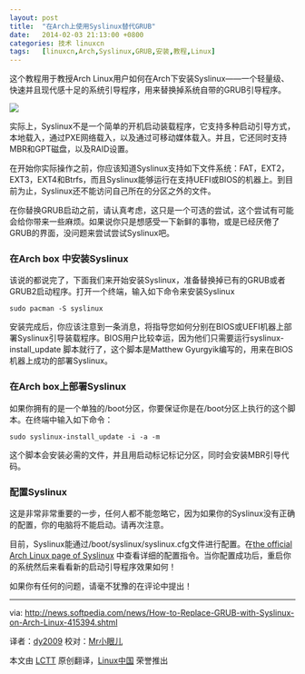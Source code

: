 ```yaml
---
layout: post
title:	"在Arch上使用Syslinux替代GRUB"
date:	2014-02-03 21:13:00 +0800 
categories:	技术 linuxcn 
tags:	[linuxcn,Arch,Syslinux,GRUB,安装,教程,Linux]
---
```



这个教程用于教授Arch Linux用户如何在Arch下安装Syslinux——一个轻量级、快速并且现代感十足的系统引导程序，用来替换掉系统自带的GRUB引导程序。


![](/Asserts/Images//attachment/album/201402/03/211310qzolgma3gqgglcmq.jpg)


实际上，Syslinux不是一个简单的开机启动装载程序，它支持多种启动引导方式，本地载入，通过PXE网络载入，以及通过可移动媒体载入。并且，它还同时支持MBR和GPT磁盘，以及RAID设置。


在开始你实际操作之前，你应该知道Syslinux支持如下文件系统：FAT，EXT2，EXT3，EXT4和Btrfs，而且Syslinux能够运行在支持UEFI或BIOS的机器上。到目前为止，Syslinux还不能访问自己所在的分区之外的文件。


在你替换GRUB启动之前，请认真考虑，这只是一个可选的尝试，这个尝试有可能会给你带来一些麻烦。如果说你只是想感受一下新鲜的事物，或是已经厌倦了GRUB的界面，没问题来尝试尝试Syslinux吧。


### 在Arch box 中安装Syslinux


该说的都说完了，下面我们来开始安装Syslinux，准备替换掉已有的GRUB或者GRUB2启动程序。打开一个终端，输入如下命令来安装Syslinux



```
sudo pacman -S syslinux

```

安装完成后，你应该注意到一条消息，将指导您如何分别在BIOS或UEFI机器上部署Syslinux引导装载程序。BIOS用户比较幸运，因为他们只需要运行syslinux-install\_update 脚本就行了，这个脚本是Matthew Gyurgyik编写的，用来在BIOS机器上成功的部署Syslinux。


### 在Arch box上部署Syslinux


如果你拥有的是一个单独的/boot分区，你要保证你是在/boot分区上执行的这个脚本。在终端中输入如下命令：



```
sudo syslinux-install_update -i -a -m

```

这个脚本会安装必需的文件，并且用启动标记标记分区，同时会安装MBR引导代码。


### 配置Syslinux


这是非常非常重要的一步，任何人都不能忽略它，因为如果你的Syslinux没有正确的配置，你的电脑将不能启动。请再次注意。


目前，Syslinux能通过/boot/syslinux/syslinux.cfg文件进行配置。在[the official Arch Linux page of Syslinux](https://wiki.archlinux.org/index.php/syslinux#Configuration) 中查看详细的配置指令。当你配置成功后，重启你的系统然后来看看新的启动引导程序效果如何！


如果你有任何的问题，请毫不犹豫的在评论中提出！




---


via: <http://news.softpedia.com/news/How-to-Replace-GRUB-with-Syslinux-on-Arch-Linux-415394.shtml>


译者：[dy2009](https://github.com/dy2009) 校对：[Mr小眼儿](http://blog.csdn.net/tinyeyeser)


本文由 [LCTT](https://github.com/LCTT/TranslateProject) 原创翻译，[Linux中国](http://linux.cn/) 荣誉推出

